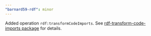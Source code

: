 ```yaml
---
"barnard59-rdf": minor
---
```


Added operation `rdf:transformCodeImports`. See [rdf-transform-code-imports package](https://github.com/zazuko/rdf-transform-graph-imports) for details.
